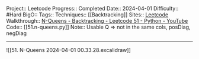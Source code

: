 Project:: Leetcode
Progress:: Completed
Date:: 2024-04-01
Difficulty:: #Hard
BigO:: 
Tags:: 
Techniques:: [[Backtracking]]
Sites:: [Leetcode](https://leetcode.com/problems/n-queens/description/)
Walkthrough:: [N-Queens - Backtracking - Leetcode 51 - Python - YouTube](https://www.youtube.com/watch?v=Ph95IHmRp5M)
Code:: [[51.n-queens.py]]
Note:: Usable Q => not in the same cols, posDiag, negDiag

---

![[51. N-Queens 2024-04-01 00.33.28.excalidraw]]